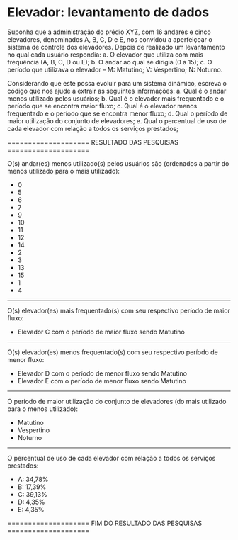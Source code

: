 # Elevador: levantamento de dados

Suponha que a administração do prédio XYZ, com 16 andares e cinco elevadores, denominados A, B, C, D e E, nos convidou a aperfeiçoar o sistema de controle dos elevadores. Depois de realizado um levantamento no qual cada usuário respondia:
a. O elevador que utiliza com mais frequência (A, B, C, D ou E);
b. O andar ao qual se dirigia (0 a 15);
c. O período que utilizava o elevador – M: Matutino; V: Vespertino; N: Noturno.

Considerando que este possa evoluir para um sistema dinâmico, escreva o código que nos ajude a extrair as seguintes informações:
a. Qual é o andar menos utilizado pelos usuários;
b. Qual é o elevador mais frequentado e o período que se encontra maior fluxo;
c. Qual é o elevador menos frequentado e o período que se encontra menor fluxo;
d. Qual o período de maior utilização do conjunto de elevadores;
e. Qual o percentual de uso de cada elevador com relação a todos os serviços prestados;


==================== RESULTADO DAS PESQUISAS ====================

O(s) andar(es) menos utilizado(s) pelos usuários são (ordenados a partir do menos utilizado para o mais utilizado):
- 0
- 5
- 6
- 7
- 9
- 10
- 11
- 12
- 14
- 2
- 3
- 13
- 15
- 1
- 4

------------------------------------
O(s) elevador(es) mais frequentado(s) com seu respectivo período de maior fluxo:
- Elevador C com o período de maior fluxo sendo Matutino

------------------------------------
O(s) elevador(es) menos frequentado(s) com seu respectivo período de menor fluxo:
- Elevador D com o período de menor fluxo sendo Matutino
- Elevador E com o período de menor fluxo sendo Matutino

------------------------------------
O período de maior utilização do conjunto de elevadores (do mais utilizado para o menos utilizado):
- Matutino
- Vespertino
- Noturno

------------------------------------
O percentual de uso de cada elevador com relação a todos os serviços prestados:
 - A: 34,78%
 - B: 17,39%
 - C: 39,13%
 - D: 4,35%
 - E: 4,35%

==================== FIM DO RESULTADO DAS PESQUISAS ====================
